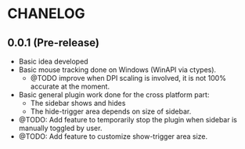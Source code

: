 # CHANELOG

## 0.0.1 (Pre-release)

+ Basic idea developed
+ Basic mouse tracking done on Windows (WinAPI via ctypes).
	- @TODO improve when DPI scaling is involved, it is not 100% accurate at the moment.
+ Basic general plugin work done for the cross platform part:
	- The sidebar shows and hides
	- The hide-trigger area depends on size of sidebar.
+ @TODO: Add feature to temporarily stop the plugin when sidebar is manually toggled by user.
+ @TODO: Add feature to customize show-trigger area size.